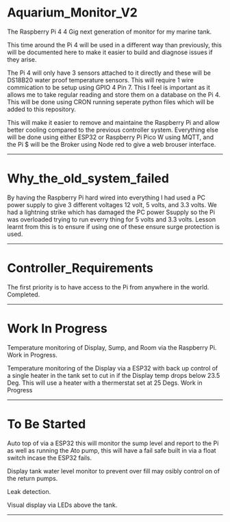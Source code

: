 # Aquarium_Monitor_V2
 The Raspberry Pi 4 4 Gig next generation of monitor for my marine tank.

 This time around the Pi 4 will be used in a different way than previously, this will be documented here to make it easier to build and diagnose issues if they arise.

 The Pi 4 will only have 3 sensors attached to it directly and these will be DS18B20 water proof temperature sensors. This will require 1 wire commication to be setup using GPIO 4 Pin 7.
 This I feel is important as it allows me to take regular reading and store them on a database on the Pi 4. This will be done using CRON running seperate python files which will be added to this repository.

 This will make it easier to remove and maintaine the Raspberry Pi and allow better cooling compared to the previous controller system. Everything else will be done using either ESP32 or Raspberry Pi Pico W using MQTT,
  and the Pi $ will be the Broker using Node red to give a web brouser interface.

 ------
# Why_the_old_system_failed

 By having the Raspberry Pi hard wired into everything I had used a PC power supply to give 3 different voltages 12 volt, 5 volts, and 3.3 volts. We had a lightning strike which has damaged the PC power Ssupply so the Pi 
  was overloaded trying to run everry thing for 5 volts and 3.3 volts. Lesson learnt from this is to ensure if using one of these ensure surge protection is used.

 ------

# Controller_Requirements

The first priority is to have access to the Pi from anywhere in the world.  Completed.

-----

# Work In Progress

Temperature monitoring of Display, Sump, and Room via the Raspberry Pi. Work in Progress.

Temperature monitoring of the Display via a ESP32 with back up control of a single heater in the tank set to cut in if the Display temp drops below 23.5 Deg. This will use a heater with a thermerstat set at 25 Degs. Work in Progress

----

# To Be Started

Auto top of via a ESP32 this will monitor the sump level and report to the Pi as well as running the Ato pump, this will have a fail safe built in via a float switch incase the ESP32 fails.

Display tank water level monitor to prevent over fill may osibly control on of the return pumps.

Leak detection.

Visual display via LEDs above the tank.

----



